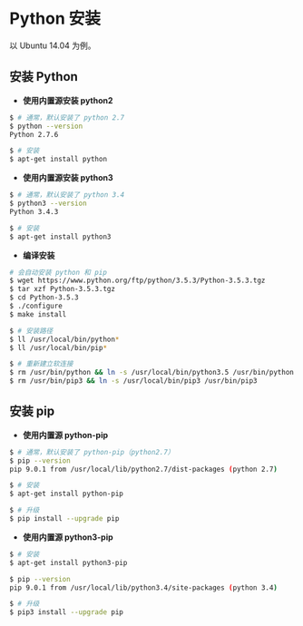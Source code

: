 # Python 安装

以 Ubuntu 14.04 为例。

## 安装 Python

* **使用内置源安装 python2**

```sh
$ # 通常，默认安装了 python 2.7
$ python --version
Python 2.7.6

$ # 安装
$ apt-get install python
```

* **使用内置源安装 python3**

```sh
$ # 通常，默认安装了 python 3.4
$ python3 --version
Python 3.4.3

$ # 安装
$ apt-get install python3
```

* **编译安装**

```sh
# 会自动安装 python 和 pip
$ wget https://www.python.org/ftp/python/3.5.3/Python-3.5.3.tgz
$ tar xzf Python-3.5.3.tgz
$ cd Python-3.5.3
$ ./configure
$ make install

$ # 安装路径
$ ll /usr/local/bin/python*
$ ll /usr/local/bin/pip*

$ # 重新建立软连接
$ rm /usr/bin/python && ln -s /usr/local/bin/python3.5 /usr/bin/python
$ rm /usr/bin/pip3 && ln -s /usr/local/bin/pip3 /usr/bin/pip3
```

## 安装 pip

* **使用内置源 python-pip**

```sh
$ # 通常，默认安装了 python-pip（python2.7）
$ pip --version
pip 9.0.1 from /usr/local/lib/python2.7/dist-packages (python 2.7)

$ # 安装
$ apt-get install python-pip

$ # 升级
$ pip install --upgrade pip
```

* **使用内置源 python3-pip**

```sh
$ # 安装
$ apt-get install python3-pip

$ pip --version
pip 9.0.1 from /usr/local/lib/python3.4/site-packages (python 3.4)

$ # 升级
$ pip3 install --upgrade pip
```
